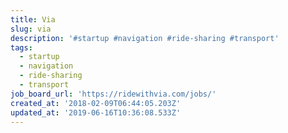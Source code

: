 ```yaml
---
title: Via
slug: via
description: '#startup #navigation #ride-sharing #transport'
tags:
  - startup
  - navigation
  - ride-sharing
  - transport
job_board_url: 'https://ridewithvia.com/jobs/'
created_at: '2018-02-09T06:44:05.203Z'
updated_at: '2019-06-16T10:36:08.533Z'
---
```

